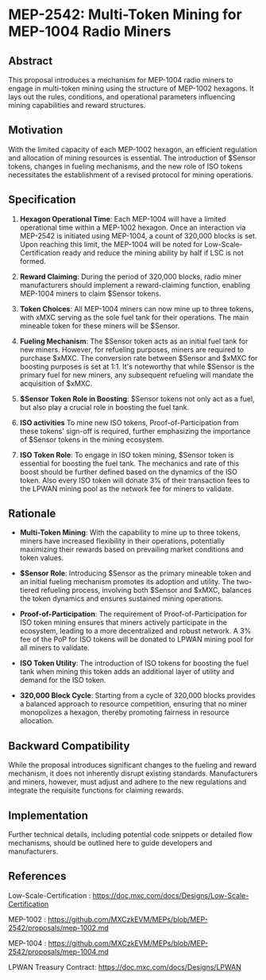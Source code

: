 # MEP-2542: Multi-Token Mining for MEP-1004 Radio Miners

## Abstract

This proposal introduces a mechanism for MEP-1004 radio miners to engage in multi-token mining using the structure of MEP-1002 hexagons. It lays out the rules, conditions, and operational parameters influencing mining capabilities and reward structures.

## Motivation

With the limited capacity of each MEP-1002 hexagon, an efficient regulation and allocation of mining resources is essential. The introduction of $Sensor tokens, changes in fueling mechanisms, and the new role of ISO tokens necessitates the establishment of a revised protocol for mining operations.

## Specification

1. **Hexagon Operational Time**: Each MEP-1004 will have a limited operational time within a MEP-1002 hexagon. Once an interaction via MEP-2542 is initiated using MEP-1004, a count of 320,000 blocks is set. Upon reaching this limit, the MEP-1004 will be noted for Low-Scale-Certification ready and reduce the mining ability by half if LSC is not formed.

2. **Reward Claiming**: During the period of 320,000 blocks, radio miner manufacturers should implement a reward-claiming function, enabling MEP-1004 miners to claim $Sensor tokens.

3. **Token Choices**: All MEP-1004 miners can now mine up to three tokens, with xMXC serving as the sole fuel tank for their operations. The main mineable token for these miners will be $Sensor.

4. **Fueling Mechanism**: The $Sensor token acts as an initial fuel tank for new miners. However, for refueling purposes, miners are required to purchase $xMXC. The conversion rate between $Sensor and $xMXC for boosting purposes is set at 1:1. It's noteworthy that while $Sensor is the primary fuel for new miners, any subsequent refueling will mandate the acquisition of $xMXC.

5. **$Sensor Token Role in Boosting**: $Sensor tokens not only act as a fuel, but also play a crucial role in boosting the fuel tank.

6. **ISO activities** To mine new ISO tokens, Proof-of-Participation from these tokens' sign-off is required, further emphasizing the importance of $Sensor tokens in the mining ecosystem. 

7. **ISO Token Role**: To engage in ISO token mining, $Sensor token is essential for boosting the fuel tank. The mechanics and rate of this boost should be further defined based on the dynamics of the ISO token. Also every ISO token will donate 3% of their transaction fees to the LPWAN mining pool as the network fee for miners to validate.

## Rationale

- **Multi-Token Mining**: With the capability to mine up to three tokens, miners have increased flexibility in their operations, potentially maximizing their rewards based on prevailing market conditions and token values.

- **$Sensor Role**: Introducing $Sensor as the primary mineable token and an initial fueling mechanism promotes its adoption and utility. The two-tiered refueling process, involving both $Sensor and $xMXC, balances the token dynamics and ensures sustained mining operations.

- **Proof-of-Participation**: The requirement of Proof-of-Participation for ISO token mining ensures that miners actively participate in the ecosystem, leading to a more decentralized and robust network. A 3% fee of the PoP for ISO tokens will be donated to LPWAN mining pool for all miners to validate.

- **ISO Token Utility**: The introduction of ISO tokens for boosting the fuel tank when mining this token adds an additional layer of utility and demand for the ISO token.

- **320,000 Block Cycle**: Starting from a cycle of 320,000 blocks provides a balanced approach to resource competition, ensuring that no miner monopolizes a hexagon, thereby promoting fairness in resource allocation.



## Backward Compatibility

While the proposal introduces significant changes to the fueling and reward mechanism, it does not inherently disrupt existing standards. Manufacturers and miners, however, must adjust and adhere to the new regulations and integrate the requisite functions for claiming rewards.

## Implementation

Further technical details, including potential code snippets or detailed flow mechanisms, should be outlined here to guide developers and manufacturers.


## References

Low-Scale-Certification : https://doc.mxc.com/docs/Designs/Low-Scale-Certification

MEP-1002 : https://github.com/MXCzkEVM/MEPs/blob/MEP-2542/proposals/mep-1002.md

MEP-1004 : https://github.com/MXCzkEVM/MEPs/blob/MEP-2542/proposals/mep-1004.md

LPWAN Treasury Contract: https://doc.mxc.com/docs/Designs/LPWAN
